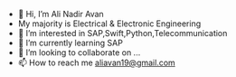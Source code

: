 - 👋 Hi, I’m Ali Nadir Avan
- My majority is Electrical & Electronic Engineering
- 👀 I’m interested in SAP,Swift,Python,Telecommunication 
- 🌱 I’m currently learning SAP
- 💞️ I’m looking to collaborate on ...
- 📫 How to reach me aliavan19@gmail.com

<!---
aliavan19/aliavan19 is a ✨ special ✨ repository because its `README.md` (this file) appears on your GitHub profile.
You can click the Preview link to take a look at your changes.
--->
